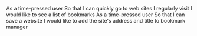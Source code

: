 As a time-pressed user
So that I can quickly go to web sites I regularly visit
I would like to see a list of bookmarks
As a time-pressed user
So that I can save a website
I would like to add the site's address and title to bookmark manager
